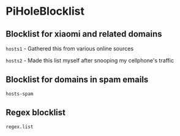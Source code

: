 # PiHoleBlocklist

## Blocklist for xiaomi and related domains
`hosts1` - Gathered this from various online sources

`hosts2` - Made this list myself after snooping my cellphone's traffic

## Blocklist for domains in spam emails
`hosts-spam`

## Regex blocklist
`regex.list`

